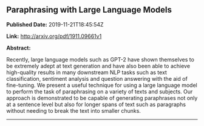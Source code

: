 ## Paraphrasing with Large Language Models

**Published Date:** 2019-11-21T18:45:54Z

**Link:** http://arxiv.org/pdf/1911.09661v1

**Abstract:**

  Recently, large language models such as GPT-2 have shown themselves to be
extremely adept at text generation and have also been able to achieve
high-quality results in many downstream NLP tasks such as text classification,
sentiment analysis and question answering with the aid of fine-tuning. We
present a useful technique for using a large language model to perform the task
of paraphrasing on a variety of texts and subjects. Our approach is
demonstrated to be capable of generating paraphrases not only at a sentence
level but also for longer spans of text such as paragraphs without needing to
break the text into smaller chunks.


---

